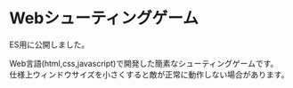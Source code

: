 # Webシューティングゲーム
ES用に公開しました。

Web言語(html,css,javascript)で開発した簡素なシューティングゲームです。</br>
仕様上ウィンドウサイズを小さくすると敵が正常に動作しない場合があります。
